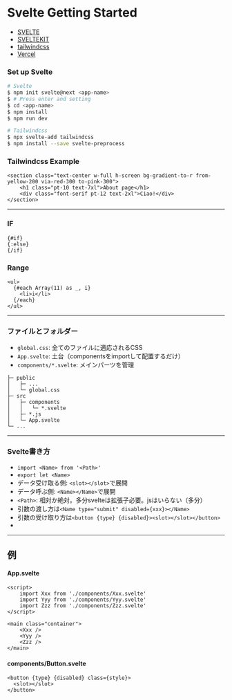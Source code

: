 # Svelte Getting Started

 - [SVELTE](https://svelte.dev/)
 - [SVELTEKIT](https://kit.svelte.dev/)
 - [tailwindcss](https://tailwindcss.com/)
 - [Vercel](https://vercel.com/)

### Set up Svelte

```bash
# Svelte
$ npm init svelte@next <app-name>
$ # Press enter and setting 
$ cd <app-name>
$ npm install
$ npm run dev

# Tailwindcss
$ npx svelte-add tailwindcss
$ npm install --save svelte-preprocess
```

### Tailwindcss Example

```svelte
<section class="text-center w-full h-screen bg-gradient-to-r from-yellow-200 via-red-300 to-pink-300">
    <h1 class="pt-10 text-7xl">About page</h1>
    <div class="font-serif pt-12 text-2xl">Ciao!</div>
</section>
```

***

### IF

```svelte
{#if}
{:else}
{/if}
```

### Range
```svelte
<ul>
  {#each Array(11) as _, i}
    <li>i</li>
  {/each}
</ul>
```

***

### ファイルとフォルダー

 - `global.css`: 全てのファイルに適応されるCSS
 - `App.svelte`: 土台（componentsをimportして配置するだけ）
 - `components/*.svelte`: メインパーツを管理


```
├─ public
│   ├─ ...
│   └─ global.css
├─ src
│   ├─ components
│   │   └─ *.svelte
│   ├─ *.js 
│   └─ App.svelte
└─ ...
```

***

### Svelte書き方

 - `import <Name> from '<Path>'`
 - `export let <Name>`
 - データ受け取る側: `<slot></slot>`で展開
 - データ呼ぶ側: `<Name></Name>`で展開
 - `<Path>`: 相対か絶対。多分svelteは拡張子必要。jsはいらない（多分）
 - 引数の渡し方は`<Name type="submit" disabled={xxx}></Name>`
 - 引数の受け取り方は`<button {type} {disabled}><slot></slot></button>`
 - 
***

## 例

#### App.svelte

```svelte
<script>
	import Xxx from './components/Xxx.svelte'
	import Yyy from './components/Yyy.svelte'
	import Zzz from './components/Zzz.svelte'
</script>

<main class="container">
	<Xxx />
	<Yyy />
	<Zzz />
</main>
```

#### components/Button.svelte

```svelte
<button {type} {disabled} class={style}>
  <slot></slot>
</button>
```
